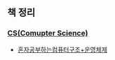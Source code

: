## 책 정리

### [CS(Comupter Science)](Books/CS관련/)

- [혼자공부하는컴퓨터구조+운영체제](<Books/CS관련/혼자공부하는컴퓨터구조+운영체제>)
